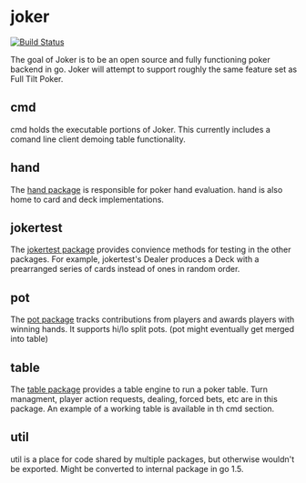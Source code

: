 joker
========
[![Build Status](https://drone.io/github.com/notnil/joker/status.png)](https://drone.io/github.com/notnil/joker/latest)


The goal of Joker is to be an open source and fully functioning poker backend in go.  Joker will attempt to support roughly the same feature set as Full Tilt Poker.  

## cmd

cmd holds the executable portions of Joker.  This currently includes a comand line client demoing table functionality.

## hand

The [hand package](http://www.godoc.org/github.com/notnil/joker/hand) is responsible for poker hand evaluation.  hand is also home to card and deck implementations.  

## jokertest

The [jokertest package](http://www.godoc.org/github.com/notnil/joker/jokertest) provides convience methods for testing in the other packages.  For example, jokertest's Dealer produces a Deck with a prearranged series of cards instead of ones in random order.  

## pot

The [pot package](http://www.godoc.org/github.com/notnil/joker/pot) tracks contributions from players and awards players with winning hands.  It supports hi/lo split pots.  (pot might eventually get merged into table)

## table

The [table package](http://www.godoc.org/github.com/notnil/joker/table) provides a table engine to run a poker table.  Turn managment, player action requests, dealing, forced bets, etc are in this package.  An example of a working table is available in th cmd section.  
## util

util is a place for code shared by multiple packages, but otherwise wouldn't be exported.  Might be converted to internal package in go 1.5.
